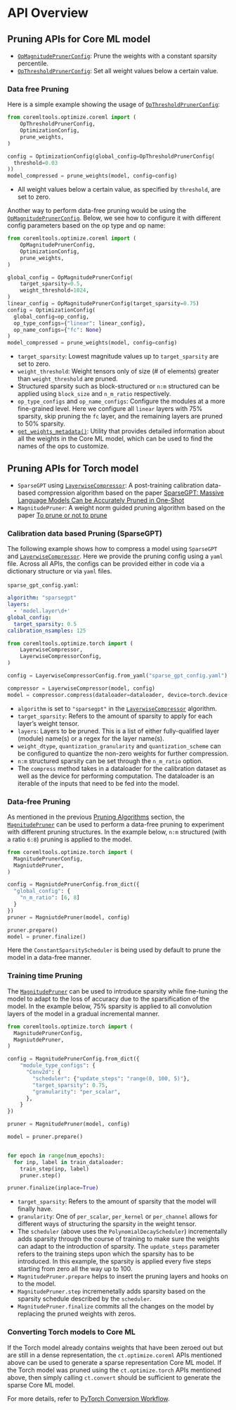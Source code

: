 # API Overview

## Pruning APIs for Core ML model
- [`OpMagnitudePrunerConfig`](https://apple.github.io/coremltools/source/coremltools.optimize.coreml.config.html#coremltools.optimize.coreml.OpMagnitudePrunerConfig): Prune the weights with a constant sparsity percentile.
- [`OpThresholdPrunerConfig`](https://apple.github.io/coremltools/source/coremltools.optimize.coreml.config.html#coremltools.optimize.coreml.OpThresholdPrunerConfig): Set all weight values below a certain value.

### Data free Pruning
Here is a simple example showing the usage of [`OpThresholdPrunerConfig`](https://apple.github.io/coremltools/source/coremltools.optimize.coreml.config.html#coremltools.optimize.coreml.OpThresholdPrunerConfig):
```python
from coremltools.optimize.coreml import (
    OpThresholdPrunerConfig,
    OptimizationConfig,
    prune_weights,
)

config = OptimizationConfig(global_config=OpThresholdPrunerConfig(
  threshold=0.03
))
model_compressed = prune_weights(model, config=config)
```
- All weight values below a certain value, as specified by `threshold`, are set to zero.

Another way to perform data-free pruning would be using the [`OpMagnitudePrunerConfig`](https://apple.github.io/coremltools/source/coremltools.optimize.coreml.config.html#coremltools.optimize.coreml.OpMagnitudePrunerConfig). Below, we see how to configure it with different config parameters based on the op type and op name:

```python
from coremltools.optimize.coreml import (
    OpMagnitudePrunerConfig,
    OptimizationConfig,
    prune_weights,
)

global_config = OpMagnitudePrunerConfig(
    target_sparsity=0.5,
    weight_threshold=1024,
)
linear_config = OpMagnitudePrunerConfig(target_sparsity=0.75)
config = OptimizationConfig(
  global_config=op_config,
  op_type_configs={"linear": linear_config},
  op_name_configs={"fc": None}
)
model_compressed = prune_weights(model, config=config)
```
- `target_sparsity`: Lowest magnitude values up to `target_sparsity` are set to zero.
- `weight_threshold`: Weight tensors only of size (# of elements) greater than `weight_threshold` are pruned.
- Structured sparsity such as block-structured or `n:m` structured can be applied using `block_size` and `n_m_ratio` respectively.
- `op_type_configs` and `op_name_configs`: Configure the modules at a more fine-grained level. Here we configure all `linear` layers with 75% sparsity, skip pruning the `fc` layer, and the remaining layers are pruned to 50% sparsity.
- [`get_weights_metadata()`](https://apple.github.io/coremltools/source/coremltools.optimize.coreml.post_training_quantization.html#coremltools.optimize.coreml.get_weights_metadata): Utility that provides detailed information about all the weights in the Core ML model, which can be used to find the names of the ops to customize.


## Pruning APIs for Torch model
- `SparseGPT` using [`LayerwiseCompressor`](https://apple.github.io/coremltools/source/coremltools.optimize.torch.pruning.html#sparsegpt): A post-training calibration data-based compression algorithm based on the paper [SparseGPT: Massive Language Models Can be Accurately Pruned in One-Shot](https://arxiv.org/pdf/2301.00774.pdf)
- `MagnitudePruner`:  A weight norm guided pruning algorithm based on the paper [To prune or not to prune](https://arxiv.org/pdf/1710.01878.pdf)

### Calibration data based Pruning (SparseGPT)
The following example shows how to compress a model using `SparseGPT` and [`LayerwiseCompressor`](https://apple.github.io/coremltools/source/coremltools.optimize.torch.pruning.html#sparsegpt). Here we provide the pruning config using a `yaml` file. Across all APIs, the configs can be provided either in code via a dictionary structure or via `yaml` files.


`sparse_gpt_config.yaml`:
```yaml
algorithm: "sparsegpt"
layers:
  - 'model.layer\d+'
global_config:
  target_sparsity: 0.5
calibration_nsamples: 125
```

```python
from coremltools.optimize.torch import (
    LayerwiseCompressor,
    LayerwiseCompressorConfig,
)

config = LayerwiseCompressorConfig.from_yaml("sparse_gpt_config.yaml")

compressor = LayerwiseCompressor(model, config)
model = compressor.compress(dataloader=dataloader, device=torch.device("cuda"))
```
- `algorithm` is set to `"sparsegpt"` in the [`LayerwiseCompressor`](https://apple.github.io/coremltools/source/coremltools.optimize.torch.pruning.html#sparsegpt) algorithm.
- `target_sparsity`: Refers to the amount of sparsity to apply for each layer’s weight tensor.
- `layers`: Layers to be pruned. This is a list of either fully-qualified layer (module) name(s) or a regex for the layer name(s).
- `weight_dtype`, `quantization_granularity` and `quantization_scheme` can be configured to quantize the non-zero weights for further compression.
-  `n:m` structured sparsity can be set through the `n_m_ratio` option.
- The `compress` method takes in a dataloader for the calibration dataset as well as the device for performing computation. The dataloader is an iterable of the inputs that need to be fed into the model. 


### Data-free Pruning
As mentioned in the previous [Pruning Algorithms](opt-pruning-algos) section, the [`MagnitudePruner`](https://apple.github.io/coremltools/source/coremltools.optimize.torch.pruning.html#magnitude-pruning) can be used to perform a data-free pruning to experiment with different pruning structures. In the example below, `n:m` structured (with a ratio `6:8`) pruning is applied to the model.

```python
from coremltools.optimize.torch import (
  MagnitudePrunerConfig,
  MagniutdePruner,
)

config = MagniutdePrunerConfig.from_dict({
  "global_config": {
    "n_m_ratio": [6, 8]
  }
})
pruner = MagniutdePruner(model, config)

pruner.prepare()
model = pruner.finalize()
```
Here the `ConstantSparsityScheduler` is being used by default to prune the model in a data-free manner.


### Training time Pruning
The [`MagnitudePruner`](https://apple.github.io/coremltools/source/coremltools.optimize.torch.pruning.html#magnitude-pruning) can be used to introduce sparsity while fine-tuning the model to adapt to the loss of accuracy due to the sparsification of the model. In the example below, 75% sparsity is applied to all convolution layers of the model in a gradual incremental manner.
```python
from coremltools.optimize.torch import (
  MagnitudePrunerConfig,
  MagniutdePruner,
)

config = MagnitudePrunerConfig.from_dict({
    "module_type_configs": {
      "Conv2d": {
        "scheduler": {"update_steps": "range(0, 100, 5)"},
        "target_sparsity": 0.75,
        "granularity": "per_scalar",
      },
    }
})

pruner = MagnitudePruner(model, config)

model = pruner.prepare()


for epoch in range(num_epochs):
  for inp, label in train_dataloader:
    train_step(inp, label)
    pruner.step()

pruner.finalize(inplace=True)
```
- `target_sparsity`: Refers to the amount of sparsity that the model will finally have.
- `granularity`: One of `per_scalar`, `per_kernel` or `per_channel` allows for different ways of structuring the sparsity in the weight tensor.
- The `scheduler` (above uses the `PolynomialDecayScheduler`) incrementally adds sparsity through the course of training to make sure the weights can adapt to the introduction of sparsity. The `update_steps` parameter refers to the training steps upon which the sparsity has to be introduced. In this example, the sparsity is applied every five steps starting from zero all the way up to 100. 
- `MagnitudePruner.prepare` helps to insert the pruning layers and hooks on to the model.
- `MagnitudePruner.step` incremenetally adds sparsity based on the sparsity schedule described by the `scheduler`.
- `MagnitudePruner.finalize` commits all the changes on the model by replacing the pruned weights with zeros.

### Converting Torch models to Core ML
If the Torch model already contains weights that have been zeroed out but are still in a dense representation, the `ct.optimize.coreml` APIs mentioned above can be used to generate a sparse representation Core ML model. If the Torch model was pruned using the `ct.optimize.torch` APIs mentioned above, then simply calling `ct.convert` should be sufficient to generate the sparse Core ML model.

For more details, refer to [PyTorch Conversion Workflow](convert-pytorch-workflow).
